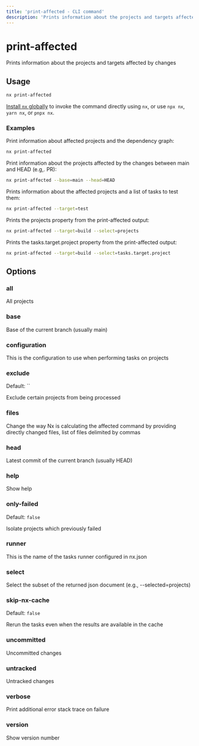 ```yaml
---
title: 'print-affected - CLI command'
description: 'Prints information about the projects and targets affected by changes'
---
```


# print-affected

Prints information about the projects and targets affected by changes

## Usage

```bash
nx print-affected
```

[Install `nx` globally]({{framework}}/getting-started/nx-setup#install-nx) to invoke the command directly using `nx`, or use `npx nx`, `yarn nx`, or `pnpx nx`.

### Examples

Print information about affected projects and the dependency graph:

```bash
nx print-affected
```

Print information about the projects affected by the changes between main and HEAD (e.g,. PR):

```bash
nx print-affected --base=main --head=HEAD
```

Prints information about the affected projects and a list of tasks to test them:

```bash
nx print-affected --target=test
```

Prints the projects property from the print-affected output:

```bash
nx print-affected --target=build --select=projects
```

Prints the tasks.target.project property from the print-affected output:

```bash
nx print-affected --target=build --select=tasks.target.project
```

## Options

### all

All projects

### base

Base of the current branch (usually main)

### configuration

This is the configuration to use when performing tasks on projects

### exclude

Default: ``

Exclude certain projects from being processed

### files

Change the way Nx is calculating the affected command by providing directly changed files, list of files delimited by commas

### head

Latest commit of the current branch (usually HEAD)

### help

Show help

### only-failed

Default: `false`

Isolate projects which previously failed

### runner

This is the name of the tasks runner configured in nx.json

### select

Select the subset of the returned json document (e.g., --selected=projects)

### skip-nx-cache

Default: `false`

Rerun the tasks even when the results are available in the cache

### uncommitted

Uncommitted changes

### untracked

Untracked changes

### verbose

Print additional error stack trace on failure

### version

Show version number
